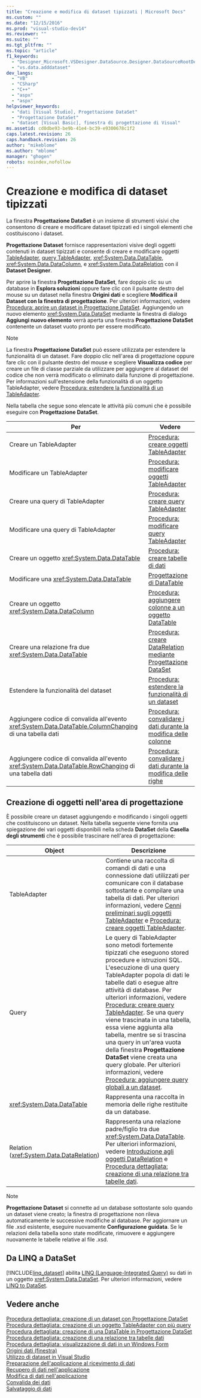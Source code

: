 ```yaml
---
title: "Creazione e modifica di dataset tipizzati | Microsoft Docs"
ms.custom: ""
ms.date: "12/15/2016"
ms.prod: "visual-studio-dev14"
ms.reviewer: ""
ms.suite: ""
ms.tgt_pltfrm: ""
ms.topic: "article"
f1_keywords: 
  - "Designer_Microsoft.VSDesigner.DataSource.Designer.DataSourceRootDesigner"
  - "vs.data.adddataset"
dev_langs: 
  - "VB"
  - "CSharp"
  - "C++"
  - "aspx"
  - "aspx"
helpviewer_keywords: 
  - "dati [Visual Studio], Progettazione DataSet"
  - "Progettazione DataSet"
  - "dataset [Visual Basic], finestra di progettazione di Visual"
ms.assetid: cd0dbe93-be9b-41e4-bc39-e9300678c1f2
caps.latest.revision: 26
caps.handback.revision: 26
author: "mikeblome"
ms.author: "mblome"
manager: "ghogen"
robots: noindex,nofollow
---
```

# Creazione e modifica di dataset tipizzati
La finestra **Progettazione DataSet** è un insieme di strumenti visivi che consentono di creare e modificare dataset tipizzati ed i singoli elementi che costituiscono i dataset.  
  
 **Progettazione Dataset** fornisce rappresentazioni visive degli oggetti contenuti in dataset tipizzati  e consente di creare e modificare oggetti [TableAdapter](../data-tools/tableadapter-overview.md), [query TableAdapter](../data-tools/how-to-create-tableadapter-queries.md), <xref:System.Data.DataTable>, <xref:System.Data.DataColumn>, e <xref:System.Data.DataRelation> con il **Dataset Designer**.  
  
 Per aprire la finestra **Progettazione DataSet**, fare doppio clic su un database in **Esplora soluzioni** oppure fare clic con il pulsante destro del mouse su un dataset nella finestra **Origini dati** e scegliere **Modifica il Dataset con la finestra di progettazione**.  Per ulteriori informazioni, vedere [Procedura: aprire un dataset in Progettazione DataSet](../Topic/How%20to:%20Open%20a%20Dataset%20in%20the%20Dataset%20Designer.md).  Aggiungendo un nuovo elemento <xref:System.Data.DataSet> mediante la finestra di dialogo **Aggiungi nuovo elemento** verrà aperta una finestra **Progettazione DataSet** contenente un dataset vuoto pronto per essere modificato.  
  
> [!NOTE]
>  La finestra **Progettazione DataSet** può essere utilizzata per estendere la funzionalità di un dataset.  Fare doppio clic nell'area di progettazione oppure fare clic con il pulsante destro del mouse e scegliere **Visualizza codice** per creare un file di classe parziale da utilizzare per aggiungere al dataset del codice che non verrà modificato o eliminato dalla funzione di progettazione.  Per informazioni sull'estensione della funzionalità di un oggetto TableAdapter, vedere [Procedura: estendere la funzionalità di un TableAdapter](../data-tools/extend-the-functionality-of-a-tableadapter.md).  
  
 Nella tabella che segue sono elencate le attività più comuni che è possibile eseguire con **Progettazione DataSet**.  
  
|Per|Vedere|  
|---------|------------|  
|Creare un TableAdapter|[Procedura: creare oggetti TableAdapter](../data-tools/create-and-configure-tableadapters.md)|  
|Modificare un TableAdapter|[Procedura: modificare oggetti TableAdapter](../Topic/How%20to:%20Edit%20TableAdapters.md)|  
|Creare una query di TableAdapter|[Procedura: creare query TableAdapter](../data-tools/how-to-create-tableadapter-queries.md)|  
|Modificare una query di TableAdapter|[Procedura: modificare query TableAdapter](../data-tools/how-to-edit-tableadapter-queries.md)|  
|Creare un oggetto <xref:System.Data.DataTable>|[Procedura: creare tabelle di dati](../data-tools/how-to-create-data-tables.md)|  
|Modificare una <xref:System.Data.DataTable>|[Progettazione di DataTable](../data-tools/designing-datatables.md)|  
|Creare un oggetto <xref:System.Data.DataColumn>|[Procedura: aggiungere colonne a un oggetto DataTable](../Topic/How%20to:%20Add%20Columns%20to%20a%20DataTable.md)|  
|Creare una relazione fra due <xref:System.Data.DataTable>|[Procedura: creare DataRelation mediante Progettazione DataSet](../Topic/How%20to:%20Create%20DataRelations%20with%20the%20Dataset%20Designer.md)|  
|Estendere la funzionalità del dataset|[Procedura: estendere la funzionalità di un dataset](../Topic/How%20to:%20Extend%20the%20Functionality%20of%20a%20Dataset.md)|  
|Aggiungere codice di convalida all'evento <xref:System.Data.DataTable.ColumnChanging> di una tabella dati|[Procedura: convalidare i dati durante la modifica delle colonne](../Topic/How%20to:%20Validate%20Data%20During%20Column%20Changes.md)|  
|Aggiungere codice di convalida all'evento <xref:System.Data.DataTable.RowChanging> di una tabella dati|[Procedura: convalidare i dati durante la modifica delle righe](../Topic/How%20to:%20Validate%20Data%20During%20Row%20Changes.md)|  
  
## Creazione di oggetti nell'area di progettazione  
 È possibile creare un dataset aggiungendo e modificando i singoli oggetti che costituiscono un dataset.  Nella tabella seguente viene fornita una spiegazione dei vari oggetti disponibili nella scheda **DataSet** della **Casella degli strumenti** che è possibile trascinare nell'area di progettazione:  
  
|Object|Descrizione|  
|------------|-----------------|  
|TableAdapter|Contiene una raccolta di comandi di dati e una connessione dati utilizzati per comunicare con il database sottostante e compilare una tabella di dati.  Per ulteriori informazioni, vedere [Cenni preliminari sugli oggetti TableAdapter](../data-tools/tableadapter-overview.md) e [Procedura: creare oggetti TableAdapter](../data-tools/create-and-configure-tableadapters.md).|  
|Query|Le query di TableAdapter sono metodi fortemente tipizzati che eseguono stored procedure e istruzioni SQL.  L'esecuzione di una query TableAdapter popola di dati le tabelle dati o esegue altre attività di database.  Per ulteriori informazioni, vedere [Procedura: creare query TableAdapter](../data-tools/how-to-create-tableadapter-queries.md).  Se una query viene trascinata in una tabella, essa viene aggiunta alla tabella, mentre se si trascina una query in un'area vuota della finestra **Progettazione DataSet** viene creata una query globale.  Per ulteriori informazioni, vedere [Procedura: aggiungere query globali a un dataset](../data-tools/how-to-add-global-queries-to-a-tableadapter.md).|  
|<xref:System.Data.DataTable>|Rappresenta una raccolta in memoria delle righe restituite da un database.|  
|Relation \(<xref:System.Data.DataRelation>\)|Rappresenta una relazione padre\/figlio tra due <xref:System.Data.DataTable>.  Per ulteriori informazioni, vedere [Introduzione agli oggetti DataRelation](../Topic/Introduction%20to%20DataRelation%20Objects.md) e [Procedura dettagliata: creazione di una relazione tra tabelle dati](../Topic/Walkthrough:%20Creating%20a%20Relationship%20between%20Data%20Tables.md).|  
  
> [!NOTE]
>  **Progettazione Dataset** si connette ad un database sottostante solo quando un dataset viene creato; la finestra di progettazione non rileva automaticamente le successive modifiche al database.  Per aggiornare un file .xsd esistente, eseguire nuovamente **Configurazione guidata**.  Se le relazioni della tabella sono state modificate, rimuovere e aggiungere nuovamente le tabelle relative al file .xsd.  
  
## Da LINQ a DataSet  
 [!INCLUDE[linq_dataset](../data-tools/includes/linq_dataset_md.md)] abilita [LINQ \(Language\-Integrated Query\)](../Topic/LINQ%20\(Language-Integrated%20Query\).md) su dati in un oggetto <xref:System.Data.DataSet>.  Per ulteriori informazioni, vedere [LINQ to DataSet](../Topic/LINQ%20to%20DataSet.md).  
  
## Vedere anche  
 [Procedura dettagliata: creazione di un dataset con Progettazione DataSet](../data-tools/walkthrough-creating-a-dataset-with-the-dataset-designer.md)   
 [Procedura dettagliata: creazione di un oggetto TableAdapter con più query](../data-tools/walkthrough-creating-a-tableadapter-with-multiple-queries.md)   
 [Procedura dettagliata: creazione di una DataTable in Progettazione DataSet](../data-tools/walkthrough-creating-a-datatable-in-the-dataset-designer.md)   
 [Procedura dettagliata: creazione di una relazione tra tabelle dati](../Topic/Walkthrough:%20Creating%20a%20Relationship%20between%20Data%20Tables.md)   
 [Procedura dettagliata: visualizzazione di dati in un Windows Form](../data-tools/walkthrough-displaying-data-on-a-windows-form.md)   
 [Origini dati \(finestra\)](../Topic/Data%20Sources%20Window.md)   
 [Utilizzo di dataset in Visual Studio](../data-tools/dataset-tools-in-visual-studio.md)   
 [Preparazione dell'applicazione al ricevimento di dati](../Topic/Preparing%20Your%20Application%20to%20Receive%20Data.md)   
 [Recupero di dati nell'applicazione](../data-tools/fetching-data-into-your-application.md)   
 [Modifica di dati nell'applicazione](../data-tools/editing-data-in-your-application.md)   
 [Convalida dei dati](../Topic/Validating%20Data.md)   
 [Salvataggio di dati](../data-tools/saving-data.md)